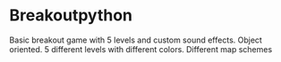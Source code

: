 # Breakoutpython
Basic breakout game with 5 levels and custom sound effects.
Object oriented.
5 different levels with different colors.
Different map schemes
